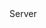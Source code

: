 <function name="GetClassBits" parent="gameserver" type="libraryfunc">
	<description>
		<added version="0.7"></added>
	</description>
	<realm>Server</realm>
	<rets>
		<ret name="classBits" type="number"></ret>
	</rets>
</function>